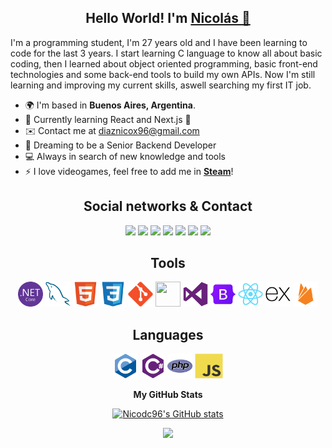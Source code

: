 
<div align="center">
  <h2>Hello World! I'm <a href="http://github.com/Nicodc96">Nicolás 🧐</a></h2>
</div>

I'm a programming student, I'm 27 years old and I have been learning to code for the last 3 years. I start learning C language to know all about basic coding, then I learned about object oriented programming, basic front-end technologies and some back-end tools to build my own APIs. Now I'm still learning and improving my current skills, aswell searching my first IT job.

* 🌍  I'm based in **Buenos Aires, Argentina**.
* 🧠  Currently learning React and Next.js 🚀
* ✉️  Contact me at [diaznicox96@gmail.com](mailto:diaznicox96@gmail.com)
* 🧐  Dreaming to be a Senior Backend Developer
* 💻  Always in search of new knowledge and tools
* ⚡  I love videogames, feel free to add me in [**Steam**](http://steamcommunity.com/id/nikolaizq/)!

<div>
<h2 align="center">Social networks & Contact</h2>
  <div align="center">
    <a href="https://www.dev.to/nicodc96" target="_blank" rel="noreferrer"><img src="https://raw.githubusercontent.com/danielcranney/readme-generator/main/public/icons/socials/devdotto.svg" width="36px"/></a>
    <a href="https://www.linkedin.com/in/lautarondiaz/" target="_blank" rel="noreferrer"><img src="https://raw.githubusercontent.com/danielcranney/readme-generator/main/public/icons/socials/linkedin.svg" width="36px"/></a>
    <a href="https://www.instagram.com/nikofrkz/" target="_blank" rel="noreferrer"><img src="https://raw.githubusercontent.com/danielcranney/readme-generator/main/public/icons/socials/instagram.svg" widht="36px" height="36px"/></a>
    <a href="http://steamcommunity.com/id/nikolaizq/" target="_blank" rel="noreferrer"><img src="https://i.ibb.co/C9SCxfg/steam.png" width="36px"/></a>
    <a href="https://open.spotify.com/user/nikozq" target="_blank" rel="noreferrer"><img src="https://i.ibb.co/DpRhGHC/spotify-logo-png-7053.png" width="36px"/></a>
    <a href="https://discordapp.com/users/371068600146198528" target="_blank" rel="noreferrer"><img src="https://raw.githubusercontent.com/danielcranney/readme-generator/main/public/icons/socials/discord.svg" width="36px"/></a>
    <a href="mailto:diaznicox96@gmail.com" target="_blank" rel="noreferrer"><img src="https://i.ibb.co/vmd2Fff/gmail-logo.png" width="44px"/></a>
  </div>
</div>

<div>
<h2 align="center">Tools</h2>
  <p align="center">
  <a href="https://docs.microsoft.com/en-us/dotnet/core/introduction"><img src="https://github.com/devicons/devicon/blob/master/icons/dotnetcore/dotnetcore-original.svg" width="40px" height="40px"/></a>
    <a href="https://www.mysql.com/"><img src="https://github.com/devicons/devicon/blob/master/icons/mysql/mysql-original.svg" width="40px" height="40px"/></a>
    <a href="https://html.spec.whatwg.org/multipage/"><img src="https://github.com/devicons/devicon/blob/master/icons/html5/html5-original.svg" width="40px" height="40px"/></a>
    <a href="https://www.w3.org/Style/CSS/"><img src="https://github.com/devicons/devicon/blob/master/icons/css3/css3-original.svg" width="40px" height="40px"/></a>
    <a href="https://git-scm.com/"><img src="https://github.com/devicons/devicon/blob/master/icons/git/git-original.svg" width="40px" height="40px"/></a>
    <a href="https://www.postman.com/"><img src="https://i.ibb.co/3CvzcQ3/postman-icon.png" width="40px" height="40px"/></a>
    <a href="https://visualstudio.microsoft.com/es/"><img src="https://github.com/devicons/devicon/blob/master/icons/visualstudio/visualstudio-plain.svg" height="40px"/></a>
    <a href="https://getbootstrap.com/"><img src="https://github.com/devicons/devicon/blob/master/icons/bootstrap/bootstrap-original.svg" height="40px"/></a>
    <a href="https://react.dev/"><img src="https://github.com/devicons/devicon/blob/master/icons/react/react-original.svg" height="40px"/></a>
    <a href="https://expressjs.com/"><img src="https://github.com/devicons/devicon/blob/master/icons/express/express-original.svg" height="40px"/></a>
    <a href="https://firebase.google.com/"><img src="https://github.com/devicons/devicon/blob/master/icons/firebase/firebase-plain.svg" height="40px"/></a>
  </p>
  
  <h2 align="center">Languages</h2>
  <p align="center">
  <a href="https://www.w3schools.com/c/index.php/"><img src="https://github.com/devicons/devicon/blob/master/icons/c/c-original.svg" width="40px" height="40px"></a>
  <a href="https://docs.microsoft.com/en-us/dotnet/csharp/"><img src="https://github.com/devicons/devicon/blob/master/icons/csharp/csharp-plain.svg" width="40px" height="40px"/></a>
  <a href="https://www.php.net/manual/es/index.php"><img src="https://github.com/devicons/devicon/blob/master/icons/php/php-original.svg" width="40px" height="40px"/></a>
  <a href="https://www.javascript.com/"><img src="https://github.com/devicons/devicon/blob/master/icons/javascript/javascript-original.svg" width="45px" height="40px"/></a>
  </p>
</div>

<div align="center">
  <b>My GitHub Stats</b>
  
  <a href="http://www.github.com/Nicodc96"><img src="https://github-readme-stats.vercel.app/api?username=Nicodc96&show_icons=true&hide=stars,contribs&title_color=0891b2&text_color=ffffff&icon_color=0891b2&bg_color=1c1917&hide_border=true&show_icons=true" alt="Nicodc96's GitHub stats" /></a>
  
  <a href="http://www.github.com/Nicodc96"><img src="https://github-readme-streak-stats.herokuapp.com/?user=Nicodc96&stroke=ffffff&background=1c1917&ring=0891b2&fire=0891b2&currStreakNum=ffffff&currStreakLabel=0891b2&sideNums=ffffff&sideLabels=ffffff&dates=ffffff&hide_border=true" /></a>
</div>
